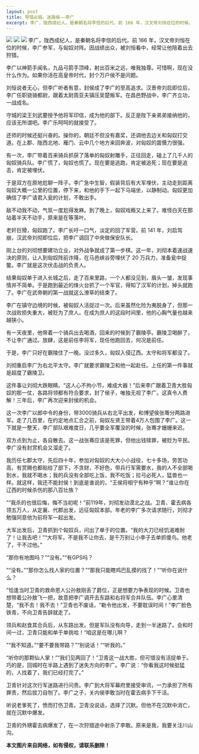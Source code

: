 ```yaml
---
layout: post
title: 导错必赔、迷路侯——李广
excerpt: 李广，陇西成纪人，是秦朝名将李信的后代。前 166 年，汉文帝刘恒在位的时候，李广参军，与匈奴对阵。
---
```



![](http://i0.hdslb.com/bfs/archive/79217d61f67221e5fc3bae06a91aef1dc5c1a722.jpg)
![](http://i0.hdslb.com/bfs/archive/79217d61f67221e5fc3bae06a91aef1dc5c1a722.jpg)
![](http://i0.hdslb.com/bfs/archive/79217d61f67221e5fc3bae06a91aef1dc5c1a722.jpg)
李广，陇西成纪人，是秦朝名将李信的后代。前 166 年，汉文帝刘恒在位的时候，李广参军，与匈奴对阵。因战绩出众，被刘恒看中，经常让他陪着出去狩猎。

李广以神箭手闻名，九品弓箭手顶峰，射出百米之远，唯我独尊。可惜啊，现在没什么作为。如果你活在高皇帝时代，封个万户侯不是问题。

刘恒说者无心，但李广听者有意，封侯成了李广的至高追求。汉景帝刘启即位后，李广任职骁骑都尉，跟着太尉周亚夫镇压吴楚叛军。在昌邑野战中，李广齐立功，一战成名。

守城的梁王刘武要授予他将军印信，成为他的部下。反正是陛下亲弟弟接纳他的，应该无所谓吧。李广乐呵呵的就接受了。

还师的时候还挺兴奋的。操你的，朝廷不但没有嘉奖，还调他去边关和匈奴打交道。在上郡、陇西北地、雁门、云中几个地方来回奔波，对匈奴的震慑力很强。

有一次，李广带着百来骑兵抓获了落单的匈奴射雕手，正往回走，碰上了几千人的匈奴骑兵队。李广慌了，匈奴也慌了。现在要是逃跑，肯定被追死；现在要是追击，肯定被埋伏。

于是双方在原地尬聊一阵子。李广急中生智，假装背后有大军埋伏，主动走到距离匈奴大概一公里的位置，停下来，和他的手下一起下马端坐，以静制动。匈奴更加确信了李广请君入瓮的计划，不敢出手。

敌不动我不动，气氛一度尬得发麻。到了晚上，匈奴戏瘾又上来了。难怪白天在那站着半天不动手，原来是在等落叶。

老奸巨猾，匈奴跑了。李广长吁一口气，淡定的回了军营。前 141 年，刘启驾崩，汉武帝刘彻即位后，把李广调回了中央做保安队长。

刚上台的刘彻想要建功立业，对外战争就成了第一步棋。这一年，刘彻本着速战速决的原则，让人到匈奴阵前诈降，在马邑峡谷旁埋伏了 20 万兵力，准备瓮中捉鳖。李广就是这次伏击战的负责人。

结果匈奴单于进入长城之后，走了百来里路，一个人都没见到，眉头一皱，发现事情并不简单。于是跑到最近的烽火台抓了一个军官，得知了汉军的计划，掉头就跑了。李广在武帝朝的第一战就这么潦草的结束了。

李广在镇守边境的时候，被匈奴人活捉过一次。后来虽然化险为夷脱身了，但那一次战败损失重大，被贬为了庶人。在成为庶人的这段时间里，他的心胸气量也越来越狭小。

有一天夜里，他带着一个骑兵出去喝酒，回来的时候到了霸陵亭。霸陵卫喝醉了，不让李广通过。放肆，这是前任李将军，现任他跑回去，何况是前任。

于是，李广只好在霸陵住了一晚。没过多久，匈奴入侵辽西。太守和将军都没了。

刘彻重启李广为右北平太守。李广就要求霸陵卫和他一起赴任。上任的第一件事就是超度了霸陵卫。

这件事让刘彻大跌眼睛。“这人心不拘小节，难成大器！”后来李广跟着卫青大胜匈奴的那一仗，各路将领都有符合要求，封了侯子，唯独无视了李广。这真令人费解！三年后，李广再次迎来封侯的机会。

这一次李广以郎中令的身份，带3000骑兵从右北平出发，和博望侯张骞分两路进军。走了几百里，在约定地点汇合之前，匈奴左贤王带着4万人包围了李广。这一下就是一整天，李广部队艰难度日，几乎要全军覆没的时候，张骞才姗姗来迟。

双方点到为止，各自散去。这一战张骞应该是死罪，但他出钱赎罪，被贬为平民。李广没有封赏机会又溜走了。

我历任七郡太守，先后四十年，参加对匈奴的大大小小战役，七十多场，劳苦功高，有赏赐也都贴给了部下，不贪财，不好色，带兵行军需要水，我的人不全部喝到水，我就不喝水；我的兵没有全部吃上饭，我不吃饭；拉弓必死人，猛兽也一样。就这样，我还不能封侯！到底是谁说的，“王侯将相宁有种乎”啊？“谁让你在辽西的时候杀伤的那八百壮族？

”“我杀的也很后悔，悔不当初呢！”前119年，刘彻发动漠北之战。卫青、霍去病各领五万人，从定襄、代郡出发，远征匈奴本部。年老的李广多次请求随行，刘彻才勉强同意他为前将军一起出发。

大军出发后，卫青抓到个匈奴兵，问出了单于的位置。“我的大刀已经饥渴难耐了！让我去吧！”“大将军，不是我不让你去，是千万别让小李子去单抓傻鸟。他老了，干不过他。”

“那你有地图吗？”“没有。”“有GPS吗？

”“没有。”“那你怎么找人家的位置？”“那我只能瞎鸡巴乱摸的找了！”“听你在说什么？

”恰逢当时卫青的救命恩人公孙敖刚丢了爵位，正是想要力争表现的时候。卫青也想带着公孙敖飞一把，故意把李广调开去东路和右将军合并队伍。李广心里清楚，“我不去！我不去！”卫青也不废话，“勒令他出发，不要耽误时间！”李广脸色铁青，不向卫青告辞就走了。

领兵和赵食其合兵后，从东路出发。但是军队没有向导，走到一半迷路了。会和时间一过，卫青只能和单于单挑哈！“咱这是在哪儿啊？

”“我不知道。”“要不要我带路？”“别说话！”“听我的。”

“听你的那颗仙人掌！”“我们见两回了！”卫青这一战大胜，但可惜没有活捉单于。巧的是，回城时在半路上遇到了迷失方向的李广。李广说：“你看我这时候挺猛的，人找着了，我们已经打完了。”

卫青针对这次行军迷路进行问责。李广到大将军幕府里接受审讯，一力承担了所有罪责，然后拔刀自刎了。李广之子，关内侯李敢当时在霍去病手下干活。

听说老爹死了，愤而打伤卫青。卫青没说话，选择了沉默。但他不在沉默中消亡，就在沉默中爆发。

卫青的外甥霍去病爆发了，在一次狩猎途中射杀了李敢。原来是我，我要关注川山沟。


**本文图片来自网络，如有侵权，请联系删除！**